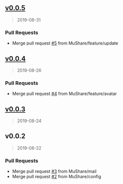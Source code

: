 
<a name="v0.0.5"></a>
## [v0.0.5](https://github.com/MuShare/pluto/compare/v0.0.4...v0.0.5)

> 2019-08-31

### Pull Requests

* Merge pull request [#5](https://github.com/MuShare/pluto/issues/5) from MuShare/feature/update


<a name="v0.0.4"></a>
## [v0.0.4](https://github.com/MuShare/pluto/compare/v0.0.3...v0.0.4)

> 2019-08-26

### Pull Requests

* Merge pull request [#4](https://github.com/MuShare/pluto/issues/4) from MuShare/feature/avatar


<a name="v0.0.3"></a>
## [v0.0.3](https://github.com/MuShare/pluto/compare/v0.0.2...v0.0.3)

> 2019-08-24


<a name="v0.0.2"></a>
## v0.0.2

> 2019-08-22

### Pull Requests

* Merge pull request [#3](https://github.com/MuShare/pluto/issues/3) from MuShare/mail
* Merge pull request [#2](https://github.com/MuShare/pluto/issues/2) from MuShare/config

